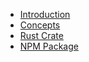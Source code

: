 -   [Introduction](./introduction.md)
-   [Concepts](./concepts.md)
-   [Rust Crate](./rust-crate/)
-   [NPM Package](./npm-package/)
